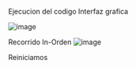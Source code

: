 


Ejecucion del codigo Interfaz grafica

![image](https://github.com/user-attachments/assets/a8e85278-306a-453d-b194-e404f7a2e9fa)

Recorrido In-Orden
![image](https://github.com/user-attachments/assets/197446fb-c769-49da-abcd-41396ea6c9a2)

Reiniciamos 
